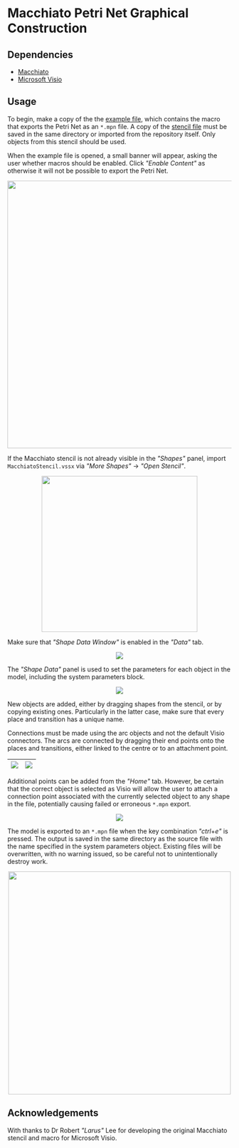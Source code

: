 # Macchiato Petri Net Graphical Construction

## Dependencies

* [Macchiato](https://github.com/MJWootton-Resilience-Projects/Macchiato)
* [Microsoft Visio](https://www.microsoft.com/en/microsoft-365/visio/flowchart-software)

## Usage

To begin, make a copy of the the [example file](https://github.com/MJWootton-Resilience-Projects/Macchiato/blob/master/PetriNetDrawingTools/MacchiatoExample.vsdm), which contains the macro that exports the Petri Net as an `*.mpn` file.  A copy of the [stencil file](https://github.com/MJWootton-Resilience-Projects/Macchiato/blob/master/PetriNetDrawingTools/MacchiatoStencil.vssx) must be saved in the same directory or imported from the repository itself. Only objects from this stencil should be used.

When the example file is opened, a small banner will appear, asking the user  whether macros should be enabled. Click *"Enable Content"* as otherwise it will not be possible to export the Petri Net.

<p align="center"><img src="https://github.com/MJWootton-Resilience-Projects/Macchiato/blob/master/PetriNetDrawingTools/src/Macro.png" width='600' /></p>

If the Macchiato stencil is not already visible in the *"Shapes"* panel, import `MacchiatoStencil.vssx` via *"More Shapes"* → *"Open Stencil"*.

<p align="center">
  <img src='https://github.com/MJWootton-Resilience-Projects/Macchiato/blob/master/PetriNetDrawingTools/src/Shapes.png' width='350'>
</p>

Make sure that *"Shape Data Window"* is enabled in the *"Data"* tab.

<p align="center">
  <img src='https://github.com/MJWootton-Resilience-Projects/Macchiato/blob/master/PetriNetDrawingTools/src/Data.png'>
</p>

The *"Shape Data"* panel is used to set the parameters for each object in the model, including the system parameters block.

<p align="center">
  <img src='https://github.com/MJWootton-Resilience-Projects/Macchiato/blob/master/PetriNetDrawingTools/src/EditShapeData.png'>
</p>

New objects are added, either by dragging shapes from the stencil, or by copying existing ones. Particularly in the latter case, make sure that every place and transition has a unique name.

Connections must be made using the arc objects and not the default Visio connectors. The arcs are connected by dragging their end points onto the places and transitions, either linked to the centre or to an attachment point.

| ![](https://github.com/MJWootton-Resilience-Projects/Macchiato/blob/master/PetriNetDrawingTools/src/Glue.png) | ![](https://github.com/MJWootton-Resilience-Projects/Macchiato/blob/master/PetriNetDrawingTools/src/Point.png) |
| :----------------------------------------------------------: | :----------------------------------------------------------: |

Additional points can be added from the *"Home"* tab. However, be certain that the correct object is selected as Visio will allow the user to attach a connection point associated with the currently selected object to any shape in the file, potentially causing failed or erroneous `*.mpn` export.

<p align="center">
  <img src='https://github.com/MJWootton-Resilience-Projects/Macchiato/blob/master/PetriNetDrawingTools/src/AddPoint.png'>
</p>

The model is exported to an `*.mpn` file when the key combination *"ctrl*+*e"* is pressed. The output is saved in the same directory as the source file with the name specified in the system parameters object. Existing files will be overwritten, with no warning issued, so be careful not to unintentionally destroy work.

<p align="center">
  <img src='https://github.com/MJWootton-Resilience-Projects/Macchiato/blob/master/PetriNetDrawingTools/src/Parameters.png' width='500'>
</p>

## Acknowledgements

With thanks to Dr Robert *"Larus"* Lee for developing the original Macchiato stencil and macro for Microsoft Visio.
